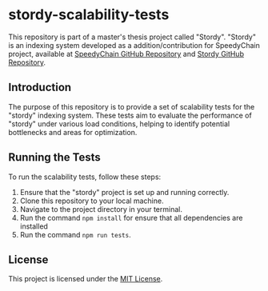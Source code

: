 # stordy-scalability-tests

This repository is part of a master's thesis project called "Stordy". "Stordy" is an indexing system developed as a addition/contribution for SpeedyChain project, available at [SpeedyChain GitHub Repository](https://github.com/conseg/speedychain) and [Stordy GitHub Repository](https://github.com/leonardocreatus/stordy).

## Introduction

The purpose of this repository is to provide a set of scalability tests for the "stordy" indexing system. These tests aim to evaluate the performance of "stordy" under various load conditions, helping to identify potential bottlenecks and areas for optimization.

## Running the Tests

To run the scalability tests, follow these steps:

1. Ensure that the "stordy" project is set up and running correctly.
2. Clone this repository to your local machine.
3. Navigate to the project directory in your terminal.
4. Run the command `npm install` for ensure that all dependencies are installed
5. Run the command `npm run tests`.

## License

This project is licensed under the [MIT License](LICENSE).
